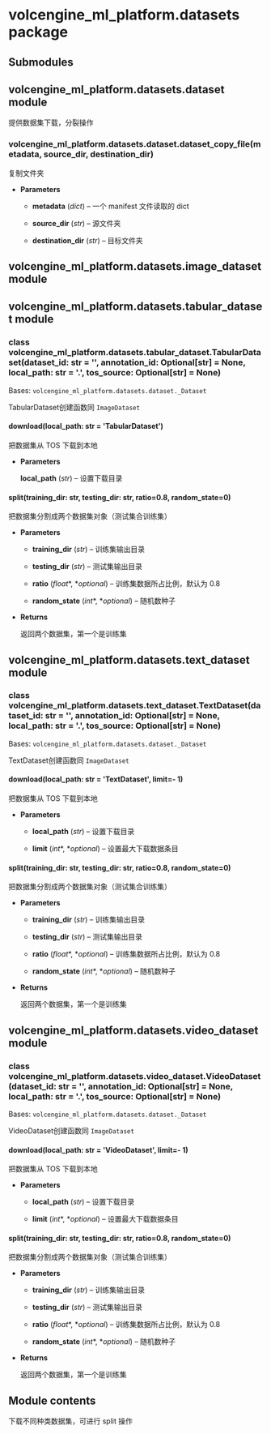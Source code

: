# volcengine_ml_platform.datasets package

## Submodules

## volcengine_ml_platform.datasets.dataset module

提供数据集下载，分裂操作


### volcengine_ml_platform.datasets.dataset.dataset_copy_file(metadata, source_dir, destination_dir)
复制文件夹


* **Parameters**

    
    * **metadata** (*dict*) – 一个 manifest 文件读取的 dict


    * **source_dir** (*str*) – 源文件夹


    * **destination_dir** (*str*) – 目标文件夹


## volcengine_ml_platform.datasets.image_dataset module

## volcengine_ml_platform.datasets.tabular_dataset module


### class volcengine_ml_platform.datasets.tabular_dataset.TabularDataset(dataset_id: str = '', annotation_id: Optional[str] = None, local_path: str = '.', tos_source: Optional[str] = None)
Bases: `volcengine_ml_platform.datasets.dataset._Dataset`

TabularDataset创建函数同 `ImageDataset`


#### download(local_path: str = 'TabularDataset')
把数据集从 TOS 下载到本地


* **Parameters**

    **local_path** (*str*) – 设置下载目录



#### split(training_dir: str, testing_dir: str, ratio=0.8, random_state=0)
把数据集分割成两个数据集对象（测试集合训练集）


* **Parameters**

    
    * **training_dir** (*str*) – 训练集输出目录


    * **testing_dir** (*str*) – 测试集输出目录


    * **ratio** (*float**, **optional*) – 训练集数据所占比例，默认为 0.8


    * **random_state** (*int**, **optional*) – 随机数种子



* **Returns**

    返回两个数据集，第一个是训练集


## volcengine_ml_platform.datasets.text_dataset module


### class volcengine_ml_platform.datasets.text_dataset.TextDataset(dataset_id: str = '', annotation_id: Optional[str] = None, local_path: str = '.', tos_source: Optional[str] = None)
Bases: `volcengine_ml_platform.datasets.dataset._Dataset`

TextDataset创建函数同 `ImageDataset`


#### download(local_path: str = 'TextDataset', limit=- 1)
把数据集从 TOS 下载到本地


* **Parameters**

    
    * **local_path** (*str*) – 设置下载目录


    * **limit** (*int**, **optional*) – 设置最大下载数据条目



#### split(training_dir: str, testing_dir: str, ratio=0.8, random_state=0)
把数据集分割成两个数据集对象（测试集合训练集）


* **Parameters**

    
    * **training_dir** (*str*) – 训练集输出目录


    * **testing_dir** (*str*) – 测试集输出目录


    * **ratio** (*float**, **optional*) – 训练集数据所占比例，默认为 0.8


    * **random_state** (*int**, **optional*) – 随机数种子



* **Returns**

    返回两个数据集，第一个是训练集


## volcengine_ml_platform.datasets.video_dataset module


### class volcengine_ml_platform.datasets.video_dataset.VideoDataset(dataset_id: str = '', annotation_id: Optional[str] = None, local_path: str = '.', tos_source: Optional[str] = None)
Bases: `volcengine_ml_platform.datasets.dataset._Dataset`

VideoDataset创建函数同 `ImageDataset`


#### download(local_path: str = 'VideoDataset', limit=- 1)
把数据集从 TOS 下载到本地


* **Parameters**

    
    * **local_path** (*str*) – 设置下载目录


    * **limit** (*int**, **optional*) – 设置最大下载数据条目



#### split(training_dir: str, testing_dir: str, ratio=0.8, random_state=0)
把数据集分割成两个数据集对象（测试集合训练集）


* **Parameters**

    
    * **training_dir** (*str*) – 训练集输出目录


    * **testing_dir** (*str*) – 测试集输出目录


    * **ratio** (*float**, **optional*) – 训练集数据所占比例，默认为 0.8


    * **random_state** (*int**, **optional*) – 随机数种子



* **Returns**

    返回两个数据集，第一个是训练集


## Module contents

下载不同种类数据集，可进行 split 操作
